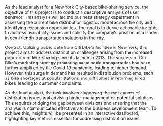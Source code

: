 As the lead analyst for a New York City-based bike-sharing service, the objective of this project is to conduct a descriptive analysis of user behavior. This analysis will aid the business strategy department in assessing the current bike distribution logistics model across the city and identifying expansion opportunities. The goal is to derive actionable insights to address availability issues and solidify the company's position as a leader in eco-friendly transportation solutions in the city.

Context:
Utilizing public data from Citi Bike's facilities in New York, this project aims to address distribution challenges arising from the increased popularity of bike-sharing since its launch in 2013. The success of Citi Bike's marketing strategy promoting sustainable transportation has been further amplified by the Covid-19 pandemic, leading to higher demand. However, this surge in demand has resulted in distribution problems, such as bike shortages at popular stations and difficulties in returning hired bikes, leading to customer complaints.

As the lead analyst, the task involves diagnosing the root causes of distribution issues and advising higher management on potential solutions. This requires bridging the gap between divisions and ensuring that the analysis is communicated effectively to the business development team. To achieve this, insights will be presented in an interactive dashboard, highlighting key metrics essential for addressing distribution issues.





